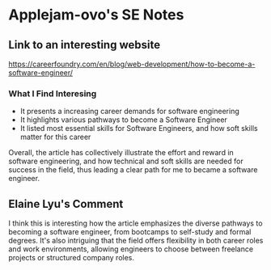 # Applejam-ovo's SE Notes

## Link to an interesting website
https://careerfoundry.com/en/blog/web-development/how-to-become-a-software-engineer/

### What I Find Interesing

- It presents a increasing career demands for software engineering 
- It highlights various pathways to become a Software Engineer
- It listed most essential skills for Software Engineers, and how soft skills matter for this career

Overall, the article has collectively illustrate the effort and reward in software engineering, and how technical and soft skills are needed for success in the field, thus leading a clear path for me to became a software engineer.

## Elaine Lyu's Comment     
I think this is interesting how the article emphasizes the diverse pathways to becoming a software engineer, from bootcamps to self-study and formal degrees. It's also intriguing that the field offers flexibility in both career roles and work environments, allowing engineers to choose between freelance projects or structured company roles.